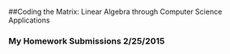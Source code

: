 ##Coding the Matrix: Linear Algebra through Computer Science Applications
### My Homework Submissions 2/25/2015
